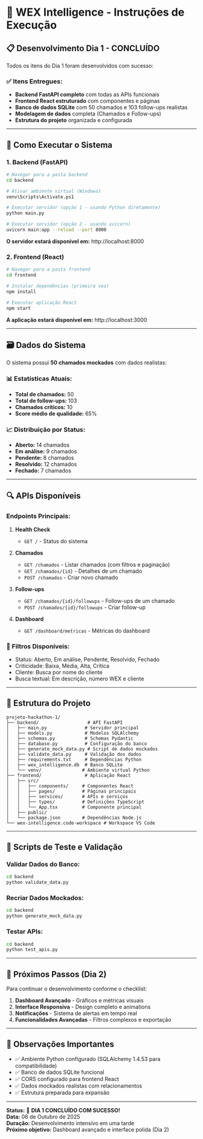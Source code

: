# 🚀 WEX Intelligence - Instruções de Execução

## 📋 Desenvolvimento Dia 1 - CONCLUÍDO

Todos os itens do Dia 1 foram desenvolvidos com sucesso:

### ✅ Itens Entregues:
- **Backend FastAPI completo** com todas as APIs funcionais
- **Frontend React estruturado** com componentes e páginas
- **Banco de dados SQLite** com 50 chamados e 103 follow-ups realistas
- **Modelagem de dados** completa (Chamados e Follow-ups)
- **Estrutura do projeto** organizada e configurada

---

## 🔧 Como Executar o Sistema

### 1. Backend (FastAPI)

```bash
# Navegar para a pasta backend
cd backend

# Ativar ambiente virtual (Windows)
venv\Scripts\Activate.ps1

# Executar servidor (opção 1 - usando Python diretamente)
python main.py

# Executar servidor (opção 2 - usando uvicorn)
uvicorn main:app --reload --port 8000
```

**O servidor estará disponível em:** http://localhost:8000

### 2. Frontend (React)

```bash
# Navegar para a pasta frontend
cd frontend

# Instalar dependências (primeira vez)
npm install

# Executar aplicação React
npm start
```

**A aplicação estará disponível em:** http://localhost:3000

---

## 🗃️ Dados do Sistema

O sistema possui **50 chamados mockados** com dados realistas:

### 📊 Estatísticas Atuais:
- **Total de chamados:** 50
- **Total de follow-ups:** 103
- **Chamados críticos:** 10
- **Score médio de qualidade:** 65%

### 📈 Distribuição por Status:
- **Aberto:** 14 chamados
- **Em análise:** 9 chamados
- **Pendente:** 8 chamados
- **Resolvido:** 12 chamados
- **Fechado:** 7 chamados

---

## 🔍 APIs Disponíveis

### Endpoints Principais:

1. **Health Check**
   - `GET /` - Status do sistema

2. **Chamados**
   - `GET /chamados` - Listar chamados (com filtros e paginação)
   - `GET /chamados/{id}` - Detalhes de um chamado
   - `POST /chamados` - Criar novo chamado

3. **Follow-ups**
   - `GET /chamados/{id}/followups` - Follow-ups de um chamado
   - `POST /chamados/{id}/followups` - Criar follow-up

4. **Dashboard**
   - `GET /dashboard/metricas` - Métricas do dashboard

### 🔧 Filtros Disponíveis:
- Status: Aberto, Em análise, Pendente, Resolvido, Fechado
- Criticidade: Baixa, Média, Alta, Crítica
- Cliente: Busca por nome do cliente
- Busca textual: Em descrição, número WEX e cliente

---

## 📁 Estrutura do Projeto

```
projeto-hackathon-1/
├── backend/                  # API FastAPI
│   ├── main.py              # Servidor principal
│   ├── models.py            # Modelos SQLAlchemy
│   ├── schemas.py           # Schemas Pydantic
│   ├── database.py          # Configuração do banco
│   ├── generate_mock_data.py # Script de dados mockados
│   ├── validate_data.py     # Validação dos dados
│   ├── requirements.txt     # Dependências Python
│   ├── wex_intelligence.db  # Banco SQLite
│   └── venv/               # Ambiente virtual Python
├── frontend/                # Aplicação React
│   ├── src/
│   │   ├── components/     # Componentes React
│   │   ├── pages/          # Páginas principais
│   │   ├── services/       # APIs e serviços
│   │   ├── types/          # Definições TypeScript
│   │   └── App.tsx         # Componente principal
│   ├── public/
│   └── package.json        # Dependências Node.js
└── wex-intelligence.code-workspace # Workspace VS Code
```

---

## 🧪 Scripts de Teste e Validação

### Validar Dados do Banco:
```bash
cd backend
python validate_data.py
```

### Recriar Dados Mockados:
```bash
cd backend
python generate_mock_data.py
```

### Testar APIs:
```bash
cd backend
python test_apis.py
```

---

## 🎯 Próximos Passos (Dia 2)

Para continuar o desenvolvimento conforme o checklist:

1. **Dashboard Avançado** - Gráficos e métricas visuais
2. **Interface Responsiva** - Design completo e animations
3. **Notificações** - Sistema de alertas em tempo real
4. **Funcionalidades Avançadas** - Filtros complexos e exportação

---

## 📝 Observações Importantes

- ✅ Ambiente Python configurado (SQLAlchemy 1.4.53 para compatibilidade)
- ✅ Banco de dados SQLite funcional
- ✅ CORS configurado para frontend React
- ✅ Dados mockados realistas com relacionamentos
- ✅ Estrutura preparada para expansão

---

**Status:** 🎉 **DIA 1 CONCLUÍDO COM SUCESSO!**  
**Data:** 06 de Outubro de 2025  
**Duração:** Desenvolvimento intensivo em uma tarde  
**Próximo objetivo:** Dashboard avançado e interface polida (Dia 2)
